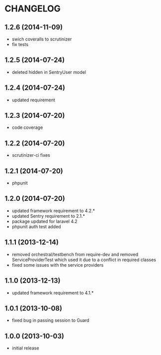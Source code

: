 CHANGELOG
=========

1.2.6 (2014-11-09)
------------------
* swich coveralls to scrutinizer
* fix tests

1.2.5 (2014-07-24)
------------------
* deleted hidden in SentryUser model

1.2.4 (2014-07-24)
------------------
* updated requirement

1.2.3 (2014-07-20)
------------------
* code coverage

1.2.2 (2014-07-20)
------------------
* scrutinizer-ci fixes

1.2.1 (2014-07-20)
------------------
* phpunit

1.2.0 (2014-07-20)
------------------
* updated framework requirement to 4.2.*
* updated Sentry requirement to 2.1.*
* package updated for laravel 4.2
* phpunit auth test added

1.1.1 (2013-12-14)
------------------
* removed orchestral/testbench from require-dev and removed ServiceProviderTest which used it due to a conflict in
  required classes
* fixed some issues with the service providers

1.1.0 (2013-12-13)
------------------
* updated framework requirement to 4.1.*

1.0.1 (2013-10-08)
------------------
* fixed bug in passing session to Guard

1.0.0 (2013-10-03)
------------------
* initial release

